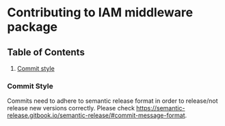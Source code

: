 # Contributing to IAM middleware package

## Table of Contents
1. [Commit style](#commit-style)


### Commit Style

Commits need to adhere to semantic release format in order to release/not release new versions correctly. 
Please check https://semantic-release.gitbook.io/semantic-release/#commit-message-format.
